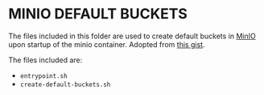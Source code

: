 # MINIO DEFAULT BUCKETS

The files included in this folder are used to create default buckets in [MinIO](https://min.io/) upon startup of the minio container. Adopted from [this gist](https://gist.github.com/dbannik/3b60566287fb4225bd7c49038f40e32b).

The files included are:

- `entrypoint.sh`
- `create-default-buckets.sh`
